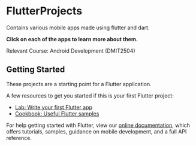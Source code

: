 # FlutterProjects

Contains various mobile apps made using flutter and dart.

**Click on each of the apps to learn more about them.**

Relevant Course: Android Development (DMIT2504)

## Getting Started

These projects are a starting point for a Flutter application.

A few resources to get you started if this is your first Flutter project:

- [Lab: Write your first Flutter app](https://flutter.dev/docs/get-started/codelab)
- [Cookbook: Useful Flutter samples](https://flutter.dev/docs/cookbook)

For help getting started with Flutter, view our
[online documentation](https://flutter.dev/docs), which offers tutorials,
samples, guidance on mobile development, and a full API reference.

